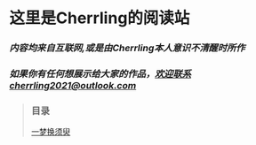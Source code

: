 # 这里是Cherrling的阅读站


### *内容均来自互联网,或是由Cherrling本人意识不清醒时所作*

### *如果你有任何想展示给大家的作品，欢迎联系cherrling2021@outlook.com*

>### 目录
>
>[一梦换须臾](/0-一梦换须臾/)
>
